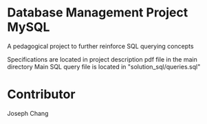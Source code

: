 #  Database Management Project MySQL
A pedagogical project to further reinforce SQL querying concepts

Specifications are located in project description pdf file in the main directory
Main SQL query file is located in "solution_sql/queries.sql"

# Contributor
Joseph Chang
